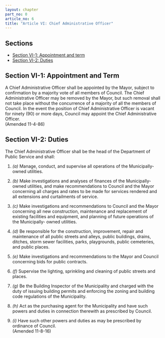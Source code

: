 ```yaml
---
layout: chapter
part_no: 0
article_no: 6
title: "Article VI: Chief Administrative Officer"
---
```


## Sections

* [Section VI-1: Appointment and term](#section-vi-1-appointment-and-term)
* [Section VI-2: Duties](#section-vi-2-duties)

## Section VI-1: Appointment and Term

A Chief Administrative Officer shall be appointed by the Mayor, subject to
confirmation by a majority vote of all members of Council. The Chief
Administrative Officer may be removed by the Mayor, but such removal shall not
take place without the concurrence of a majority of all the members of Council.
In the event the position of Chief Administrative Officer is vacant for ninety
(90) or more days, Council may appoint the Chief Administrative Officer.\
(Amended 11-4-86)

## Section VI-2: Duties

The Chief Administrative Officer shall be the head of the Department of Public
Service and shall:

1. _(a)_ Manage, conduct, and supervise all operations of the Municipally-owned
utilities.

2. _(b)_ Make investigations and analyses of finances of the Municipally-owned
utilities, and make recommendations to Council and the Mayor concerning all
charges and rates to be made for services rendered and all extensions and
curtailments of service.

3. _(c)_ Make investigations and recommendations to Council and the Mayor
concerning all new construction, maintenance and replacement of existing
facilities and equipment, and planning of future operations of the Municipally-
owned utilities.

4. _(d)_  Be responsible for the construction, improvement, repair and
maintenance of all public streets and alleys, public buildings, drains, ditches,
storm sewer facilities, parks, playgrounds, public cemeteries, and public
places.

5. _(e)_ Make investigations and recommendations to the Mayor and Council
concerning bids for public contracts.

6. _(f)_ Supervise the lighting, sprinkling and cleaning of public streets and
places.

7. _(g)_ Be the Building Inspector of the Municipality and charged with the duty
of issuing building permits and enforcing the zoning and building code
regulations of the Municipality.

8. _(h)_ Act as the purchasing agent for the Municipality and have such powers
and duties in connection therewith as prescribed by Council.

9. _(i)_ Have such other powers and duties as may be prescribed by ordinance of
Council.\
(Amended 11-8-16)
